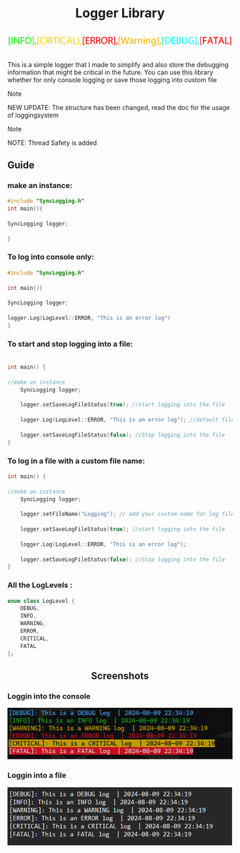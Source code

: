 <h1 align="center"> Logger Library </h1>

![Header](Media/Header.png)

This is a simple logger that I made to simplify and also store the debugging information that might be critical in the future.
You can use this library whether for only console logging or save those logging into custom file



> [!NOTE]
> NEW UPDATE: The structure has been changed, read the doc for the usage of loggingsystem

> [!NOTE]
> NOTE: Thread Safety is added

<h2>Guide</h2>

 <h3> make an instance: </h3>
   
```CPP
#include "SyncLogging.h"
int main(){

SyncLogging logger;

}
```

<h3>To log into console only: </h3> 

```CPP
#include "SyncLogging.h"

int main(){

SyncLogging logger;

logger.Log(LogLevel::ERROR, "This is an error log") 
}
```
<h3>To start and stop logging into a file: </h3>

```CPP

int main() {

//make an instance
	SyncLogging logger;

	logger.setSaveLogFileStatus(true); //start logging into the file

	logger.Log(LogLevel::ERROR, "This is an error log"); //default filename is Log.log

	logger.setSaveLogFileStatus(false); //Stop logging into the file
}
```
<h3>To log in a file with a custom file name:</h3>

```CPP
int main() {

//make an instance
	SyncLogging logger;

	logger.setFileName("Logging"); // add your custom name for log file

	logger.setSaveLogFileStatus(true); //start logging into the file

	logger.Log(LogLevel::ERROR, "This is an error log"); 
	
	logger.setSaveLogFileStatus(false); //Stop logging into the file
}
```


<h3>All the LogLevels : </h3>

```CPP
enum class LogLevel {
	DEBUG,
	INFO,
	WARNING,
	ERROR,
	CRITICAL,
	FATAL
};
```

<h2 align="center">Screenshots</h2>

 <h3> Loggin into the console </h3>
 
![loggingFile](Media/Console-Logging.png)

 <h3> Loggin into a file </h3>
 
![loggingFile](Media/Logging-file.png)


